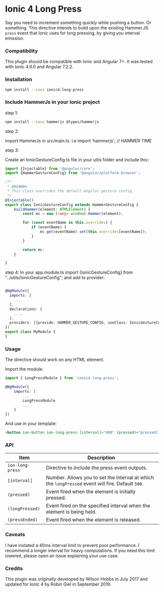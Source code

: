# Ionic 4 Long Press
Say you need to increment something quickly while pushing a button. Or something. This directive intends to build upon the existing Hammer.JS `press` event that Ionic uses for long pressing, by giving you interval emission.

### Compatibility
This plugin should be compatible with Ionic and Angular 7+. It was tested with Ionic 4.6.0 and Angular 7.2.2.

### Installation
```sh
npm install --save ionic4-long-press
```
### Include HammerJs in your Ionic project
step 1:
```sh
npm install --save hammerjs @types/hammerjs
```
step 2:

import HammerJs in src/main.ts. i.e import 'hammerjs'; // HAMMER TIME

step 3:

Create an IonicGestureConfig.ts file in your utils folder and include this:
```ts
import {Injectable} from '@angular/core';
import {HammerGestureConfig} from '@angular/platform-browser';

/**
 * @hidden
 * This class overrides the default Angular gesture config.
 */
@Injectable()
export class IonicGestureConfig extends HammerGestureConfig {
    buildHammer(element: HTMLElement) {
        const mc = new (<any> window).Hammer(element);

        for (const eventName in this.overrides) {
            if (eventName) {
                mc.get(eventName).set(this.overrides[eventName]);
            }
        }

        return mc;
    }

}
```

step 4:
In your app.module.ts import {IonicGestureConfig} from "../utils/IonicGestureConfig";
and add to provider:
```ts

@NgModule({
  imports: [
    ...
  ],
  declarations: [
    ...,
  ],
  providers: [{provide: HAMMER_GESTURE_CONFIG, useClass: IonicGestureConfig}],
})
export class MyModule {
}
```

### Usage
The directive should work on any HTML element.

Import the module:
```ts
import { LongPressModule } from 'ionic4-long-press';

@NgModule({
    imports: [
        ...
        LongPressModule
        ...
    ]
})
```

And use in your template:
```html
<button ion-button ion-long-press [interval]="400" (pressed)="pressed()" (longPressed)="active()" (pressEnded)="released()"></button>
```

### API
| Item | Description |
|------| ---------- |
`ion-long-press` | Directive to include the press event outputs.
`[interval]` | Number. Allows you to set the interval at which the `longPressed` event will fire. Default `500`.
`(pressed)` | Event fired when the element is initially pressed.
`(longPressed)` | Event fired on the specified interval when the element is being held.
`(pressEnded)` | Event fired when the element is released.

### Caveats
I have instated a 40ms interval limit to prevent poor performance. I recommend a longer interval for heavy computations. If you need this limit lowered, please open an issue explaining your use case.

### Credits
This plugin was originally developed by Wilson Hobbs in July 2017 and updated for Ionic 4 by Robin Giel in September 2019.
